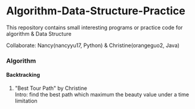 # Algorithm-Data-Structure-Practice

This repository contains small interesting programs or practice code for algorithm & Data Structure

Collaborate: Nancy(nancyyu17, Python) & Christine(orangeguo2, Java)

### Algorithm<br/>
#### Backtracking
1. "Best Tour Path" by Christine<br/>
Intro: find the best path which maximum the beauty value under a time limitation<br/>

